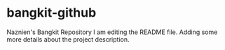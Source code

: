 # bangkit-github
Naznien's Bangkit Repository
I am editing the README file. Adding some more details about the project description.

